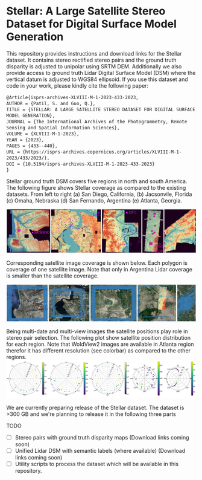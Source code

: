 # Stellar: A Large Satellite Stereo Dataset for Digital Surface Model Generation
This repository provides instructions and download links for the Stellar dataset. It contains stereo rectified stereo pairs and the ground truth disparity is adjusted to unipolar using SRTM DEM. Additionally we also provide access to ground truth Lidar Digital Surface Model (DSM) where the vertical datum is adjusted to WGS84 ellipsoid. If you use this dataset and code in your work, please kindly cite the following paper:

```
@Article{isprs-archives-XLVIII-M-1-2023-433-2023,
AUTHOR = {Patil, S. and Guo, Q.},
TITLE = {STELLAR: A LARGE SATELLITE STEREO DATASET FOR DIGITAL SURFACE MODEL GENERATION},
JOURNAL = {The International Archives of the Photogrammetry, Remote Sensing and Spatial Information Sciences},
VOLUME = {XLVIII-M-1-2023},
YEAR = {2023},
PAGES = {433--440},
URL = {https://isprs-archives.copernicus.org/articles/XLVIII-M-1-2023/433/2023/},
DOI = {10.5194/isprs-archives-XLVIII-M-1-2023-433-2023}
}
``` 

Stellar ground truth DSM covers five regions in north and south America. The following figure shows Stellar coverage as compared to the existing datasets. From left to right (a) San Diego, California, (b) Jacsonvile, Florida (c) Omaha, Nebraska (d) San Fernando, Argentina (e) Atlanta, Georgia.

![](./Images/DSM_Coverage.PNG)

Corresponding satellite image coverage is shown below. Each polygon is coverage of one satellite image. Note that only in Argentina Lidar coverage is smaller than the satellite coverage. 

![](./Images/Sat_Coverage.PNG)

Being multi-date and multi-view images the satellite positions play role in stereo pair selection. The following plot show satellite position distribution for each region.  Note that WoldView2 images are available in Atlanta region therefor it has different resolution (see colorbar) as compared to the other regions.
![](./Images/sat_angles.PNG)

We are currently preparing release of the Stellar dataset. The dataset is >300 GB and we're planning to release it in the following three parts 

TODO 
- [ ] Stereo pairs with ground truth disparity maps (Download links coming soon)
- [ ] Unified Lidar DSM with semantic labels (where available) (Download links coming soon)
- [ ] Utility scripts to process the dataset which will be available in this repository.  